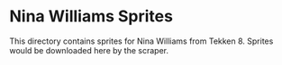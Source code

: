# Nina Williams Sprites

This directory contains sprites for Nina Williams from Tekken 8.
Sprites would be downloaded here by the scraper.
